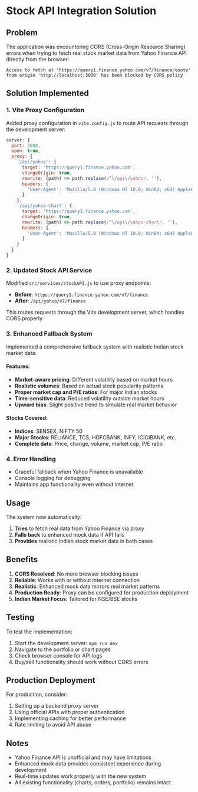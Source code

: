 # Stock API Integration Solution

## Problem
The application was encountering CORS (Cross-Origin Resource Sharing) errors when trying to fetch real stock market data from Yahoo Finance API directly from the browser:

```
Access to fetch at 'https://query1.finance.yahoo.com/v7/finance/quote' from origin 'http://localhost:3000' has been blocked by CORS policy
```

## Solution Implemented

### 1. Vite Proxy Configuration
Added proxy configuration in `vite.config.js` to route API requests through the development server:

```javascript
server: {
  port: 3000,
  open: true,
  proxy: {
    '/api/yahoo': {
      target: 'https://query1.finance.yahoo.com',
      changeOrigin: true,
      rewrite: (path) => path.replace(/^\/api\/yahoo/, ''),
      headers: {
        'User-Agent': 'Mozilla/5.0 (Windows NT 10.0; Win64; x64) AppleWebKit/537.36'
      }
    },
    '/api/yahoo-chart': {
      target: 'https://query1.finance.yahoo.com',
      changeOrigin: true,
      rewrite: (path) => path.replace(/^\/api\/yahoo-chart/, ''),
      headers: {
        'User-Agent': 'Mozilla/5.0 (Windows NT 10.0; Win64; x64) AppleWebKit/537.36'
      }
    }
  }
}
```

### 2. Updated Stock API Service
Modified `src/services/stockAPI.js` to use proxy endpoints:

- **Before**: `https://query1.finance.yahoo.com/v7/finance`
- **After**: `/api/yahoo/v7/finance`

This routes requests through the Vite development server, which handles CORS properly.

### 3. Enhanced Fallback System
Implemented a comprehensive fallback system with realistic Indian stock market data:

#### Features:
- **Market-aware pricing**: Different volatility based on market hours
- **Realistic volumes**: Based on actual stock popularity patterns
- **Proper market cap and P/E ratios**: For major Indian stocks
- **Time-sensitive data**: Reduced volatility outside market hours
- **Upward bias**: Slight positive trend to simulate real market behavior

#### Stocks Covered:
- **Indices**: SENSEX, NIFTY 50
- **Major Stocks**: RELIANCE, TCS, HDFCBANK, INFY, ICICIBANK, etc.
- **Complete data**: Price, change, volume, market cap, P/E ratio

### 4. Error Handling
- Graceful fallback when Yahoo Finance is unavailable
- Console logging for debugging
- Maintains app functionality even without internet

## Usage

The system now automatically:
1. **Tries** to fetch real data from Yahoo Finance via proxy
2. **Falls back** to enhanced mock data if API fails
3. **Provides** realistic Indian stock market data in both cases

## Benefits

1. **CORS Resolved**: No more browser blocking issues
2. **Reliable**: Works with or without internet connection
3. **Realistic**: Enhanced mock data mirrors real market patterns
4. **Production Ready**: Proxy can be configured for production deployment
5. **Indian Market Focus**: Tailored for NSE/BSE stocks

## Testing

To test the implementation:
1. Start the development server: `npm run dev`
2. Navigate to the portfolio or chart pages
3. Check browser console for API logs
4. Buy/sell functionality should work without CORS errors

## Production Deployment

For production, consider:
1. Setting up a backend proxy server
2. Using official APIs with proper authentication
3. Implementing caching for better performance
4. Rate limiting to avoid API abuse

## Notes

- Yahoo Finance API is unofficial and may have limitations
- Enhanced mock data provides consistent experience during development
- Real-time updates work properly with the new system
- All existing functionality (charts, orders, portfolio) remains intact